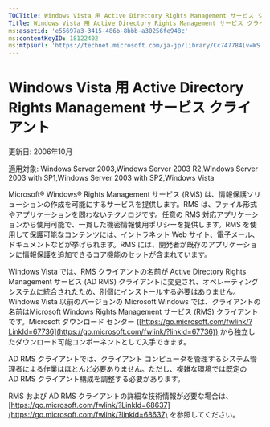```yaml
---
TOCTitle: Windows Vista 用 Active Directory Rights Management サービス クライアント
Title: Windows Vista 用 Active Directory Rights Management サービス クライアント
ms:assetid: 'e55697a3-3415-486b-8bbb-a30256fe948c'
ms:contentKeyID: 18122402
ms:mtpsurl: 'https://technet.microsoft.com/ja-jp/library/Cc747784(v=WS.10)'
---
```


Windows Vista 用 Active Directory Rights Management サービス クライアント
=========================================================================

更新日: 2006年10月

適用対象: Windows Server 2003,Windows Server 2003 R2,Windows Server 2003 with SP1,Windows Server 2003 with SP2,Windows Vista

Microsoft® Windows® Rights Management サービス (RMS) は、情報保護ソリューションの作成を可能にするサービスを提供します。RMS は、ファイル形式やアプリケーションを問わないテクノロジです。任意の RMS 対応アプリケーションから使用可能で、一貫した機密情報使用ポリシーを提供します。RMS を使用して保護可能なコンテンツには、イントラネット Web サイト、電子メール、ドキュメントなどが挙げられます。RMS には、開発者が既存のアプリケーションに情報保護を追加できるコア機能のセットが含まれています。

Windows Vista では、RMS クライアントの名前が Active Directory Rights Management サービス (AD RMS) クライアントに変更され、オペレーティング システムに統合されたため、別個にインストールする必要はありません。Windows Vista 以前のバージョンの Microsoft Windows では、クライアントの名前はMicrosoft Windows Rights Management サービス (RMS) クライアントです。Microsoft ダウンロード センター ([https://go.microsoft.com/fwlink/?LinkId=67736](https://go.microsoft.com/fwlink/?linkid=67736)) から独立したダウンロード可能コンポーネントとして入手できます。

AD RMS クライアントでは、クライアント コンピュータを管理するシステム管理者による作業はほとんど必要ありません。ただし、複雑な環境では既定の AD RMS クライアント構成を調整する必要があります。

RMS および AD RMS クライアントの詳細な技術情報が必要な場合は、[https://go.microsoft.com/fwlink/?LinkId=68637](https://go.microsoft.com/fwlink/?linkid=68637) を参照してください。
